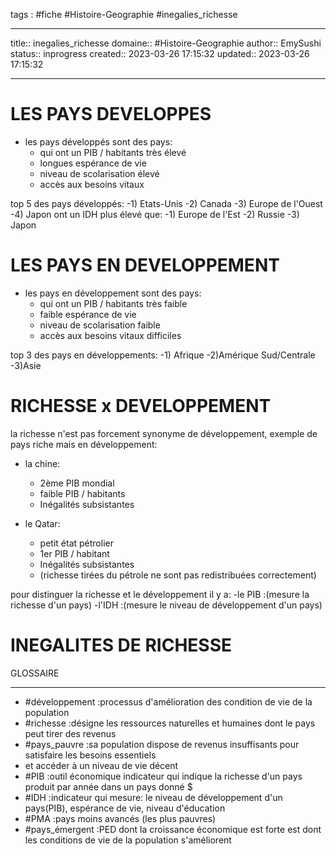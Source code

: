 

tags : #fiche  #Histoire-Geographie #inegalies_richesse

---

title:: inegalies_richesse
domaine:: #Histoire-Geographie
author:: EmySushi
status:: inprogress
created:: 2023-03-26 17:15:32
updated:: 2023-03-26 17:15:32

---

# LES PAYS DEVELOPPES

- les pays développés sont des pays:
	- qui ont un PIB / habitants très élevé
	- longues espérance de vie 
	- niveau de scolarisation élevé
	- accès aux besoins vitaux

 top 5 des pays développés:
   -1) Etats-Unis
   -2) Canada
   -3) Europe de l'Ouest
   -4) Japon
ont un IDH plus élevé que:
   -1) Europe de l'Est
   -2) Russie
   -3) Japon

# LES PAYS EN DEVELOPPEMENT

- les pays en développement sont des pays:
	- qui ont un PIB / habitants très faible
	- faible espérance de vie
	- niveau de scolarisation faible
	- accès aux besoins vitaux difficiles 

top 3 des pays en développements:
   -1) Afrique
   -2)Amérique Sud/Centrale
   -3)Asie

# RICHESSE x DEVELOPPEMENT

la richesse n'est pas forcement synonyme de développement,
exemple de pays riche mais en développement:

- la chine:
	- 2ème PIB mondial
	- faible PIB / habitants
	- Inégalités subsistantes

- le Qatar:
	- petit état pétrolier
	- 1er PIB / habitant
	- Inégalités subsistantes
	- (richesse tirées du pétrole ne sont pas redistribuées correctement)

pour distinguer la richesse et le développement il y a: 
   -le PIB :(mesure la richesse d'un pays)
   -l'IDH :(mesure le niveau de développement d'un pays)

# INEGALITES DE RICHESSE


GLOSSAIRE
___

- #développement :processus d'amélioration des condition de vie de la population
- #richesse :désigne les ressources naturelles et humaines dont le pays peut tirer des revenus
- #pays_pauvre :sa population dispose de revenus insuffisants pour satisfaire les besoins essentiels 
- et accéder à un niveau de vie décent
- #PIB :outil économique indicateur qui indique la richesse d'un pays produit par année dans un pays donné $
- #IDH :indicateur qui mesure: le niveau de développement d'un pays(PIB), espérance de vie, niveau d'éducation
- #PMA :pays moins avancés (les plus pauvres)
- #pays_émergent :PED dont la croissance économique est forte est dont les conditions de vie de la population s'améliorent


